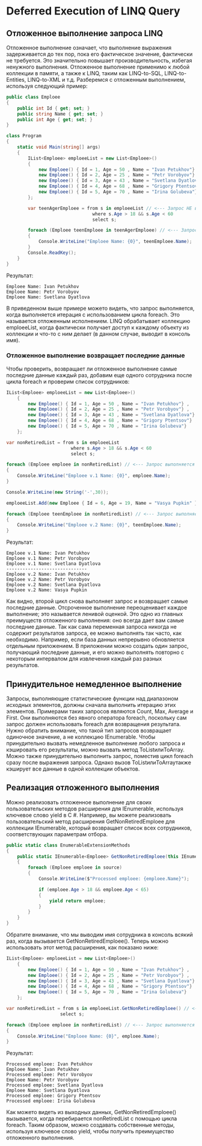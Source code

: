 # Deferred Execution of LINQ Query

## Отложенное выполнение запроса LINQ

Отложенное выполнение означает, что выполнение выражения задерживается до тех пор, пока его фактическое значение, фактически не требуется. Это значительно повышает производительность, избегая ненужного выполнения.
Отложенное выполнение применимо к любой коллекции в памяти, а также к LINQ, таким как LINQ-to-SQL, LINQ-to-Entities, LINQ-to-XML и т.д.
Разберемся с отложенным выполнением, используя следующий пример:

```csharp 
public class Emploee
{
    public int Id { get; set; }
    public string Name { get; set; }
    public int Age { get; set; }
}

class Program
{
    static void Main(string[] args)
    {
        IList<Emploee> emploeeList = new List<Emploee>()
        {
            new Emploee() { Id = 1, Age = 50 , Name = "Ivan Petukhov"} ,
            new Emploee() { Id = 2, Age = 25 , Name = "Petr Vorobyov"} ,
            new Emploee() { Id = 3, Age = 43 , Name = "Svetlana Dyatlova"} ,
            new Emploee() { Id = 4, Age = 68 , Name = "Grigory Ptentsov"} ,
            new Emploee() { Id = 5, Age = 70 , Name = "Irina Golubeva"}
        };

        var teenAgerEmploee = from s in emploeeList // <--- Запрос НЕ выполняется здесь
                                where s.Age > 18 && s.Age < 60
                                select s;

        foreach (Emploee teenEmploee in teenAgerEmploee) // <--- Запрос выполняется ЗДЕСЬ
        {
            Console.WriteLine("Emploee Name: {0}", teenEmploee.Name);
        }
        Console.ReadKey();
    }
}
```
Результат:

    Emploee Name: Ivan Petukhov
    Emploee Name: Petr Vorobyov
    Emploee Name: Svetlana Dyatlova

В приведенном выше примере можето видеть, что запрос выполняется, когда выполняется итерация с использованием цикла foreach. Это называется отложенным исполнением. LINQ обрабатывает коллекцию emploeeList, когда фактически получает доступ к каждому объекту из коллекции и что-то с ним делает (в данном случае, выводит в консоль имя).

### Отложенное выполнение возвращает последние данные
Чтобы проверить, возвращает ли отложенное выполнение самые последние данные каждый раз, добавим еще одного сотрудника после цикла foreach и проверим список сотрудников:

```csharp 
IList<Emploee> emploeeList = new List<Emploee>()
    {
        new Emploee() { Id = 1, Age = 50 , Name = "Ivan Petukhov"} ,
        new Emploee() { Id = 2, Age = 25 , Name = "Petr Vorobyov"} ,
        new Emploee() { Id = 3, Age = 43 , Name = "Svetlana Dyatlova"} ,
        new Emploee() { Id = 4, Age = 68 , Name = "Grigory Ptentsov"} ,
        new Emploee() { Id = 5, Age = 70 , Name = "Irina Golubeva"}
    };

var nonRetiredList = from s in emploeeList
                        where s.Age > 18 && s.Age < 60
                        select s;

foreach (Emploee emploee in nonRetiredList) // <--- Запрос выполняется ЗДЕСЬ
{
    Console.WriteLine("Emploee v.1 Name: {0}", emploee.Name);
}

Console.WriteLine(new String('-',30));

emploeeList.Add(new Emploee { Id = 6, Age = 19, Name = "Vasya Pupkin" }); // <<--- Добавляем нового сотрудника

foreach (Emploee teenEmploee in nonRetiredList) // <--- Запрос выполняется ЗДЕСЬ, и возвращает обновленные данные
{
    Console.WriteLine("Emploee v.2 Name: {0}", teenEmploee.Name);
}
```

Результат:

    Emploee v.1 Name: Ivan Petukhov
    Emploee v.1 Name: Petr Vorobyov
    Emploee v.1 Name: Svetlana Dyatlova
    ------------------------------
    Emploee v.2 Name: Ivan Petukhov
    Emploee v.2 Name: Petr Vorobyov
    Emploee v.2 Name: Svetlana Dyatlova
    Emploee v.2 Name: Vasya Pupkin

Как видно, второй цикл снова выполняет запрос и возвращает самые последние данные. Отсроченное выполнение переоценивает каждое выполнение; это называется ленивой оценкой. Это одно из главных преимуществ отложенного выполнения: оно всегда дает вам самые последние данные.
Так как сама переменная запроса никогда не содержит результатов запроса, ее можно выполнять так часто, как необходимо. Например, если база данных непрерывно обновляется отдельным приложением. В приложении можно создать один запрос, получающий последние данные, и его можно выполнять повторно с некоторым интервалом для извлечения каждый раз разных результатов.

## Принудительное немедленное выполнение

Запросы, выполняющие статистические функции над диапазоном исходных элементов, должны сначала выполнить итерацию этих элементов. Примерами таких запросов являются Count, Max, Average и First. Они выполняются без явного оператора foreach, поскольку сам запрос должен использовать foreach для возвращения результата. Нужно обратить внимание, что такой тип запросов возвращает одиночное значение, а не коллекцию IEnumerable.
Чтобы принудительно вызвать немедленное выполнение любого запроса и кэшировать его результаты, можно вызвать метод ToList<TSource>илиToArray<TSource>.
Можно также принудительно выполнить запрос, поместив цикл foreach сразу после выражения запроса. Однако вызов ToListилиToArrayтакже кэширует все данные в одной коллекции объектов.

## Реализация отложенного выполнения

Можно реализовать отложенное выполнение для своих пользовательских методов расширения для IEnumerable, используя ключевое слово yield в C #.
Например, вы можете реализовать пользовательский метод расширения GetNonRetiredEmploee для коллекции IEnumerable, который возвращает список всех сотрудников, соответствующих параметрам отбора.

```csharp 
public static class EnumerableExtensionMethods
{
    public static IEnumerable<Emploee> GetNonRetiredEmploee(this IEnumerable<Emploee> source)
    {
        foreach (Emploee emploee in source)
        {
            Console.WriteLine($"Processed emploee: {emploee.Name}");

            if (emploee.Age > 18 && emploee.Age < 65)
            {
                yield return emploee;
            }
        }
    }
}
```
Обратите внимание, что мы выводим имя сотрудника в консоль всякий раз, когда вызывается GetNonRetiredEmploee().
Теперь можно использовать этот метод расширения, как показано ниже:

```csharp 
IList<Emploee> emploeeList = new List<Emploee>()
    {
        new Emploee() { Id = 1, Age = 50 , Name = "Ivan Petukhov"} ,
        new Emploee() { Id = 2, Age = 25 , Name = "Petr Vorobyov"} ,
        new Emploee() { Id = 3, Age = 43 , Name = "Svetlana Dyatlova"} ,
        new Emploee() { Id = 4, Age = 68 , Name = "Grigory Ptentsov"} ,
        new Emploee() { Id = 5, Age = 70 , Name = "Irina Golubeva"}
    };

var nonRetiredList = from s in emploeeList.GetNonRetiredEmploee() // <--- Запрос НЕ выполняется здесь
                    select s;

foreach (Emploee emploee in nonRetiredList) // <--- Запрос выполняется ЗДЕСЬ
{
    Console.WriteLine("Emploee Name: {0}", emploee.Name);
}
```
Результат:

    Processed emploee: Ivan Petukhov
    Emploee Name: Ivan Petukhov
    Processed emploee: Petr Vorobyov
    Emploee Name: Petr Vorobyov
    Processed emploee: Svetlana Dyatlova
    Emploee Name: Svetlana Dyatlova
    Processed emploee: Grigory Ptentsov
    Processed emploee: Irina Golubeva

Как можето видеть из выходных данных, GetNonRetiredEmploee() вызывается, когда перебирается nonRetiredList с помощью цикла foreach.
Таким образом, можно создавать собственные методы, используя ключевое слово yield, чтобы получить преимущество отложенного выполнения.
